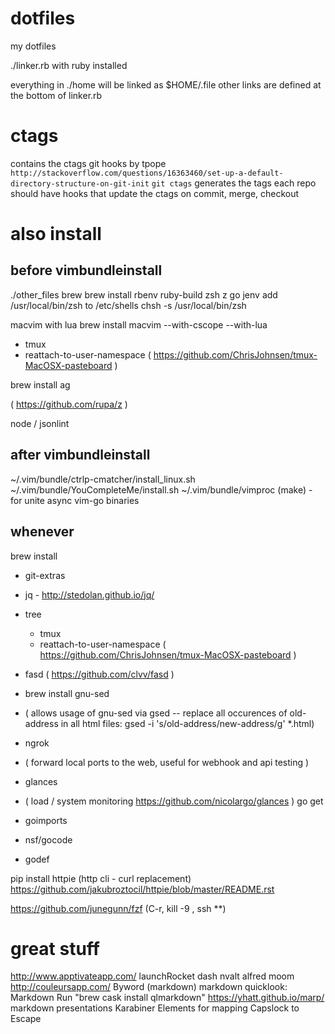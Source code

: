 dotfiles
========
my dotfiles

./linker.rb with ruby installed

everything in ./home will be linked as $HOME/.file
other links are defined at the bottom of linker.rb


# ctags
contains the ctags git hooks by tpope `http://stackoverflow.com/questions/16363460/set-up-a-default-directory-structure-on-git-init`
`git ctags` generates the tags
each repo should have hooks that update the ctags on commit, merge, checkout

# also install
## before vimbundleinstall
./other_files
brew
brew install rbenv ruby-build zsh z go jenv
  add /usr/local/bin/zsh to /etc/shells
  chsh -s /usr/local/bin/zsh

macvim with lua
  brew install macvim --with-cscope --with-lua

- tmux
- reattach-to-user-namespace
    ( https://github.com/ChrisJohnsen/tmux-MacOSX-pasteboard )

brew install ag

( https://github.com/rupa/z )

node / jsonlint

## after vimbundleinstall
~/.vim/bundle/ctrlp-cmatcher/install_linux.sh
~/.vim/bundle/YouCompleteMe/install.sh
~/.vim/bundle/vimproc (make) - for unite async
vim-go binaries

## whenever
brew install
  - git-extras
  - jq - http://stedolan.github.io/jq/
  - tree
	- tmux
	- reattach-to-user-namespace
			( https://github.com/ChrisJohnsen/tmux-MacOSX-pasteboard )
  - fasd
      ( https://github.com/clvv/fasd )
  - brew install gnu-sed
  -   ( allows usage of gnu-sed via gsed -- replace all occurences of old-address in all html files:  gsed -i 's/old-address/new-address/g' *.html)

  - ngrok
  -   ( forward local ports  to the web, useful for webhook and api testing )
  - glances
  -   ( load / system monitoring https://github.com/nicolargo/glances )
go get
  - goimports
  - nsf/gocode
  - godef


pip install httpie (http cli - curl replacement)
	https://github.com/jakubroztocil/httpie/blob/master/README.rst

https://github.com/junegunn/fzf
  (C-r, kill -9 <TAB>, ssh **<TAB>)



# great stuff

http://www.apptivateapp.com/
launchRocket
dash
nvalt
alfred
moom
http://couleursapp.com/
Byword (markdown)
markdown quicklook: Markdown Run "brew cask install qlmarkdown"
https://yhatt.github.io/marp/ markdown presentations
Karabiner Elements for mapping Capslock to Escape
